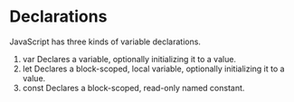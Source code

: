# Declarations
JavaScript has three kinds of variable declarations.
1. var
Declares a variable, optionally initializing it to a value.
2. let
Declares a block-scoped, local variable, optionally initializing it to a value.
3. const
Declares a block-scoped, read-only named constant.

